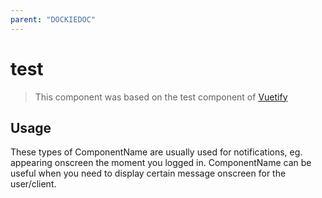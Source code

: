 ```yaml
---
parent: "DOCKIEDOC"
---
```


# test

>This component was based on the test component of [Vuetify](https://vuetifyjs.com/en/components/test/ "Vuetify's test component")

## Usage

These types of ComponentName are usually used for notifications, eg. appearing onscreen the moment you logged in. ComponentName can be useful when you need to display certain message onscreen for the user/client.

<!-- Component template need to be here -->
<test/>





